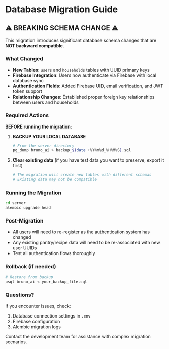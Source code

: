 # Database Migration Guide

## ⚠️ BREAKING SCHEMA CHANGE ⚠️

This migration introduces significant database schema changes that are **NOT backward compatible**.

### What Changed

- **New Tables**: `users` and `households` tables with UUID primary keys
- **Firebase Integration**: Users now authenticate via Firebase with local database sync
- **Authentication Fields**: Added Firebase UID, email verification, and JWT token support
- **Relationship Changes**: Established proper foreign key relationships between users and households

### Required Actions

**BEFORE running the migration:**

1. **BACKUP YOUR LOCAL DATABASE**
   ```bash
   # From the server directory
   pg_dump bruno_ai > backup_$(date +%Y%m%d_%H%M%S).sql
   ```

2. **Clear existing data** (if you have test data you want to preserve, export it first)
   ```bash
   # The migration will create new tables with different schemas
   # Existing data may not be compatible
   ```

### Running the Migration

```bash
cd server
alembic upgrade head
```

### Post-Migration

- All users will need to re-register as the authentication system has changed
- Any existing pantry/recipe data will need to be re-associated with new user UUIDs
- Test all authentication flows thoroughly

### Rollback (if needed)

```bash
# Restore from backup
psql bruno_ai < your_backup_file.sql
```

### Questions?

If you encounter issues, check:
1. Database connection settings in `.env`
2. Firebase configuration
3. Alembic migration logs

Contact the development team for assistance with complex migration scenarios.
